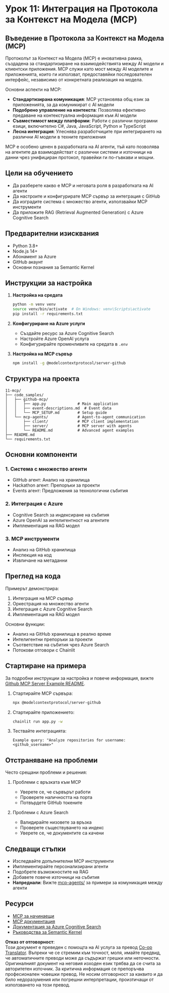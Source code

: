 <!--
CO_OP_TRANSLATOR_METADATA:
{
  "original_hash": "e255edb8423b34b4bba20263ef38f208",
  "translation_date": "2025-08-21T12:43:43+00:00",
  "source_file": "11-mcp/README.md",
  "language_code": "bg"
}
-->
# Урок 11: Интеграция на Протокола за Контекст на Модела (MCP)

## Въведение в Протокола за Контекст на Модела (MCP)

Протоколът за Контекст на Модела (MCP) е иновативна рамка, създадена за стандартизиране на взаимодействията между AI модели и клиентски приложения. MCP служи като мост между AI моделите и приложенията, които ги използват, предоставяйки последователен интерфейс, независимо от конкретната реализация на модела.

Основни аспекти на MCP:

- **Стандартизирана комуникация**: MCP установява общ език за приложенията, за да комуникират с AI модели
- **Подобрено управление на контекста**: Позволява ефективно предаване на контекстуална информация към AI модели
- **Съвместимост между платформи**: Работи с различни програмни езици, включително C#, Java, JavaScript, Python и TypeScript
- **Лесна интеграция**: Улеснява разработчиците при интегрирането на различни AI модели в техните приложения

MCP е особено ценен в разработката на AI агенти, тъй като позволява на агентите да взаимодействат с различни системи и източници на данни чрез унифициран протокол, правейки ги по-гъвкави и мощни.

## Цели на обучението
- Да разберете какво е MCP и неговата роля в разработката на AI агенти
- Да настроите и конфигурирате MCP сървър за интеграция с GitHub
- Да изградите система с множество агенти, използвайки MCP инструменти
- Да приложите RAG (Retrieval Augmented Generation) с Azure Cognitive Search

## Предварителни изисквания
- Python 3.8+
- Node.js 14+
- Абонамент за Azure
- GitHub акаунт
- Основни познания за Semantic Kernel

## Инструкции за настройка

1. **Настройка на средата**
   ```bash
   python -m venv venv
   source venv/bin/activate  # On Windows: venv\Scripts\activate
   pip install -r requirements.txt
   ```

2. **Конфигуриране на Azure услуги**
   - Създайте ресурс за Azure Cognitive Search
   - Настройте Azure OpenAI услуга
   - Конфигурирайте променливите на средата в `.env`

3. **Настройка на MCP сървър**
   ```bash
   npm install -g @modelcontextprotocol/server-github
   ```

## Структура на проекта

```
11-mcp/
├── code_samples/
│   ├── github-mcp/
│   │   ├── app.py              # Main application
│   │   ├── event-descriptions.md  # Event data
│   │   └── MCP_SETUP.md        # Setup guide
│   └── mcp-agents/             # Agent-to-agent communication
│       ├── client/             # MCP client implementation
│       ├── server/             # MCP server with agents
│       └── README.md           # Advanced agent examples
├── README.md
└── requirements.txt
```

## Основни компоненти

### 1. Система с множество агенти
- GitHub агент: Анализ на хранилища
- Hackathon агент: Препоръки за проекти
- Events агент: Предложения за технологични събития

### 2. Интеграция с Azure
- Cognitive Search за индексиране на събития
- Azure OpenAI за интелигентност на агентите
- Имплементация на RAG модел

### 3. MCP инструменти
- Анализ на GitHub хранилища
- Инспекция на код
- Извличане на метаданни

## Преглед на кода

Примерът демонстрира:
1. Интеграция на MCP сървър
2. Оркестрация на множество агенти
3. Интеграция с Azure Cognitive Search
4. Имплементация на RAG модел

Основни функции:
- Анализ на GitHub хранилища в реално време
- Интелигентни препоръки за проекти
- Съответствие на събития чрез Azure Search
- Потокови отговори с Chainlit

## Стартиране на примера

За подробни инструкции за настройка и повече информация, вижте [Github MCP Server Example README](./code_samples/github-mcp/README.md).

1. Стартирайте MCP сървъра:
   ```bash
   npx @modelcontextprotocol/server-github
   ```

2. Стартирайте приложението:
   ```bash
   chainlit run app.py -w
   ```

3. Тествайте интеграцията:
   ```
   Example query: "Analyze repositories for username: <github_username>"
   ```

## Отстраняване на проблеми

Често срещани проблеми и решения:
1. Проблеми с връзката към MCP
   - Уверете се, че сървърът работи
   - Проверете наличността на порта
   - Потвърдете GitHub токените

2. Проблеми с Azure Search
   - Валидирайте низовете за връзка
   - Проверете съществуването на индекс
   - Уверете се, че документите са качени

## Следващи стъпки
- Изследвайте допълнителни MCP инструменти
- Имплементирайте персонализирани агенти
- Подобрете възможностите на RAG
- Добавете повече източници на събития
- **Напреднали**: Вижте [mcp-agents/](../../../11-mcp/code_samples/mcp-agents) за примери за комуникация между агенти

## Ресурси
- [MCP за начинаещи](https://aka.ms/mcp-for-beginners)  
- [MCP документация](https://github.com/microsoft/semantic-kernel/tree/main/python/semantic-kernel/semantic_kernel/connectors/mcp)
- [Документация за Azure Cognitive Search](https://learn.microsoft.com/azure/search/)
- [Ръководства за Semantic Kernel](https://learn.microsoft.com/semantic-kernel/)

**Отказ от отговорност**:  
Този документ е преведен с помощта на AI услуга за превод [Co-op Translator](https://github.com/Azure/co-op-translator). Въпреки че се стремим към точност, моля, имайте предвид, че автоматичните преводи може да съдържат грешки или неточности. Оригиналният документ на неговия изходен език трябва да се счита за авторитетен източник. За критична информация се препоръчва професионален човешки превод. Не носим отговорност за каквито и да било недоразумения или погрешни интерпретации, произтичащи от използването на този превод.